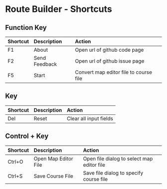 # Route Builder - Shortcuts

## Function Key

| Shortcut | Description   | Action                                 |
| :------- | :------------ | :------------------------------------- |
| F1       | About         | Open url of github code page           |
| F2       | Send Feedback | Open url of github issue page          |
| F5       | Start         | Convert map editor file to course file |

## Key

| Shortcut | Description | Action                 |
| :------- | :---------- | :--------------------- |
| Del      | Reset       | Clear all input fields |

## Control + Key

| Shortcut | Description          | Action                                     |
| :------- | :------------------- | :----------------------------------------- |
| Ctrl+O   | Open Map Editor File | Open file dialog to select map editor file |
| Ctrl+S   | Save Course File     | Save file dialog to specify course file    |
